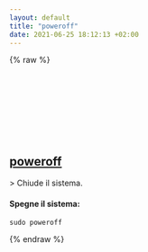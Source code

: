 ```yaml
---
layout: default
title: "poweroff"
date: 2021-06-25 18:12:13 +02:00
---
```

{% raw %}
<h2 id="poweroff">
  <a href="/it/linux/poweroff.html">poweroff</a> <a href="#poweroff"><svg class="icon">
    <use href="/assets/images/unicode_sprite.svg#link" />
  </svg></a>
</h2>
> Chiude il sistema.

#### Spegne il sistema:
```shell
sudo poweroff
```
{% endraw %}